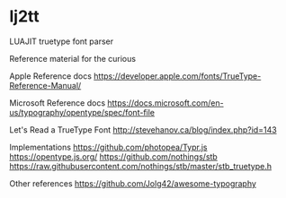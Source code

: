 # lj2tt
LUAJIT truetype font parser


Reference material for the curious

Apple Reference docs
https://developer.apple.com/fonts/TrueType-Reference-Manual/

Microsoft Reference docs
https://docs.microsoft.com/en-us/typography/opentype/spec/font-file

Let's Read a TrueType Font
http://stevehanov.ca/blog/index.php?id=143

Implementations
https://github.com/photopea/Typr.js
https://opentype.js.org/
https://github.com/nothings/stb
https://raw.githubusercontent.com/nothings/stb/master/stb_truetype.h

Other references
https://github.com/Jolg42/awesome-typography
